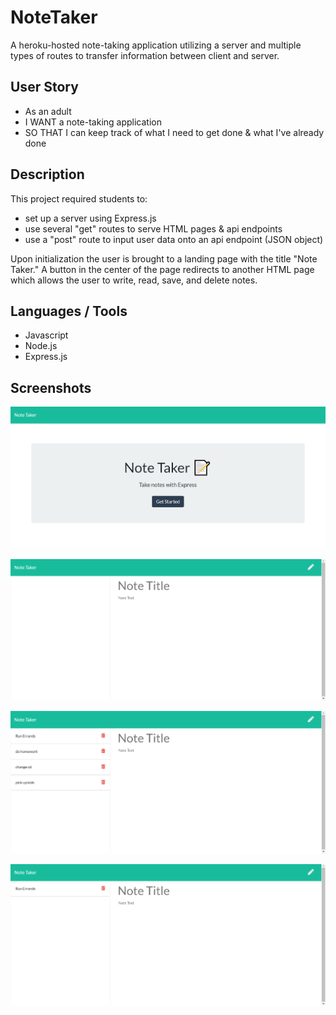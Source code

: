 # NoteTaker

A heroku-hosted note-taking application utilizing a server and multiple types of routes to transfer information between client and server. 


## User Story
- As an adult
- I WANT a note-taking application
- SO THAT I can keep track of what I need to get done & what I've already done

## Description

This project required students to:
- set up a server using Express.js
- use several "get" routes to serve HTML pages & api endpoints
- use a "post" route to input user data onto an api endpoint (JSON object)

Upon initialization the user is brought to a landing page with the title "Note Taker." A button in the center of the page redirects to another HTML page which allows the user to write, read, save, and delete notes.  

## Languages / Tools
- Javascript
- Node.js
- Express.js

## Screenshots

![alt_text](https://github.com/knightmac19/NoteTaker/blob/master/assets/noteTaker1.png)

![alt_text](https://github.com/knightmac19/NoteTaker/blob/master/assets/noteTaker2.png)

![alt_text](https://github.com/knightmac19/NoteTaker/blob/master/assets/noteTaker4.png)

![alt_text](https://github.com/knightmac19/NoteTaker/blob/master/assets/noteTaker3.png)